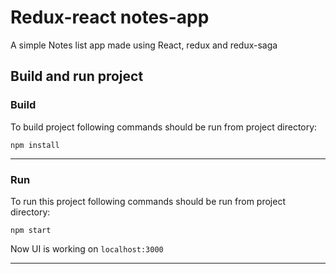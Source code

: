 # Redux-react notes-app
A simple Notes list app made using React, redux and redux-saga

## Build and run project
### Build
To build project following commands should be run from project directory:
```
npm install
```
***
### Run
To run this project following commands should be run from project directory:
```
npm start
```
Now UI is working on `localhost:3000`
***


